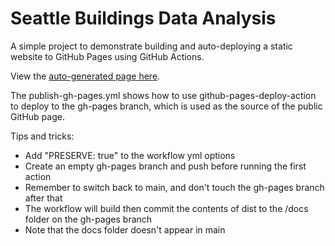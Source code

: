 # Seattle Buildings Data Analysis

A simple project to demonstrate building and auto-deploying a static website to GitHub Pages using GitHub Actions.

View the [auto-generated page here](https://chenilim.github.io/seattleBuildings/).

The publish-gh-pages.yml shows how to use github-pages-deploy-action to deploy to the gh-pages branch, which is used as the source of the public GitHub page.

Tips and tricks:

-   Add "PRESERVE: true" to the workflow yml options
-   Create an empty gh-pages branch and push before running the first action
-   Remember to switch back to main, and don't touch the gh-pages branch after that
-   The workflow will build then commit the contents of dist to the /docs folder on the gh-pages branch
-   Note that the docs folder doesn't appear in main
